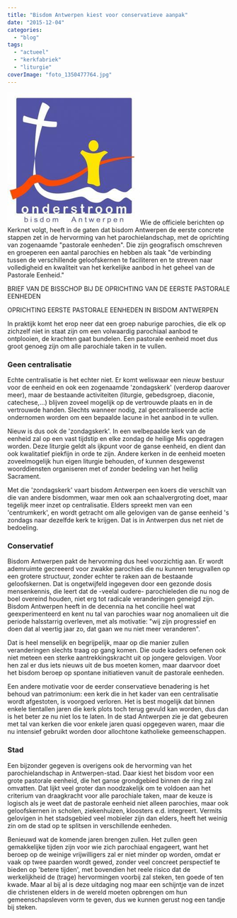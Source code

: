 ```yaml
---
title: "Bisdom Antwerpen kiest voor conservatieve aanpak"
date: "2015-12-04"
categories: 
  - "blog"
tags: 
  - "actueel"
  - "kerkfabriek"
  - "liturgie"
coverImage: "foto_1350477764.jpg"
---
```


![foto_1350477764](images/foto_1350477764-300x300.jpg)Wie de officiele berichten op Kerknet volgt, heeft in de gaten dat bisdom Antwerpen de eerste concrete stappen zet in de hervorming van het parochielandschap, met de oprichting van zogenaamde "pastorale eenheden". Die zijn geografisch omschreven en groeperen een aantal parochies en hebben als taak "de verbinding tussen de verschillende geloofskernen te faciliteren en te streven naar volledigheid en kwaliteit van het kerkelijke aanbod in het geheel van de Pastorale Eenheid."

BRIEF VAN DE BISSCHOP BIJ DE OPRICHTING VAN DE EERSTE PASTORALE EENHEDEN

OPRICHTING EERSTE PASTORALE EENHEDEN IN BISDOM ANTWERPEN

In praktijk komt het erop neer dat een groep naburige parochies, die elk op zichzelf niet in staat zijn om een volwaardig parochiaal aanbod te ontplooien, de krachten gaat bundelen. Een pastorale eenheid moet dus groot genoeg zijn om alle parochiale taken in te vullen.

### Geen centralisatie

Echte centralisatie is het echter niet. Er komt weliswaar een nieuw bestuur voor de eenheid en ook een zogenaamde 'zondagskerk' (verderop daarover meer), maar de bestaande activiteiten (liturgie, gebedsgroep, diaconie, catechese,...) blijven zoveel mogelijk op de vertrouwde plaats en in de vertrouwde handen. Slechts wanneer nodig, zal gecentraliseerde actie ondernomen worden om een bepaalde lacune in het aanbod in te vullen.

Nieuw is dus ook de 'zondagskerk'. In een welbepaalde kerk van de eenheid zal op een vast tijdstip en elke zondag de heilige Mis opgedragen worden. Deze liturgie geldt als ijkpunt voor de ganse eenheid, en dient dan ook kwalitatief piekfijn in orde te zijn. Andere kerken in de eenheid moeten zoveelmogelijk hun eigen liturgie behouden, of kunnen desgewenst woorddiensten organiseren met of zonder bedeling van het heilig Sacrament.

Met die 'zondagskerk' vaart bisdom Antwerpen een koers die verschilt van die van andere bisdommen, waar men ook aan schaalvergroting doet, maar tegelijk meer inzet op centralisatie. Elders spreekt men van een 'centrumkerk', en wordt getracht om alle gelovigen van de ganse eenheid 's zondags naar dezelfde kerk te krijgen. Dat is in Antwerpen dus net niet de bedoeling.

### Conservatief

Bisdom Antwerpen pakt de hervorming dus heel voorzichtig aan. Er wordt ademruimte gecreeerd voor zwakke parochies die nu kunnen terugvallen op een grotere structuur, zonder echter te raken aan de bestaande geloofskernen. Dat is ongetwijfeld ingegeven door een gezonde dosis mensenkennis, die leert dat de -veelal oudere- parochieleden die nu nog de boel overeind houden, niet erg tot radicale veranderingen geneigd zijn. Bisdom Antwerpen heeft in de decennia na het concilie heel wat geexperimenteerd en kent nu tal van parochies waar nog anomalieen uit die periode halsstarrig overleven, met als motivatie: "wij zijn progressief en doen dat al veertig jaar zo, dat gaan we nu niet meer veranderen".

Dat is heel menselijk en begrijpelijk, maar op die manier zullen veranderingen slechts traag op gang komen. Die oude kaders oefenen ook niet meteen een sterke aantrekkingskracht uit op jongere gelovigen. Voor hen zal er dus iets nieuws uit de bus moeten komen, maar daarvoor doet het bisdom beroep op spontane initiatieven vanuit de pastorale eenheden.

Een andere motivatie voor de eerder conservatieve benadering is het behoud van patrimonium: een kerk die in het kader van een centralisatie wordt afgestoten, is voorgoed verloren. Het is best mogelijk dat binnen enkele tientallen jaren die kerk plots toch terug gevuld kan worden, dus dan is het beter ze nu niet los te laten. In de stad Antwerpen zie je dat gebeuren met tal van kerken die voor enkele jaren quasi opgegeven waren, maar die nu intensief gebruikt worden door allochtone katholieke gemeenschappen.

### Stad

Een bijzonder gegeven is overigens ook de hervorming van het parochielandschap in Antwerpen-stad. Daar kiest het bisdom voor een grote pastorale eenheid, die het ganse grondgebied binnen de ring zal omvatten. Dat lijkt veel groter dan noodzakelijk om te voldoen aan het criterium van draagkracht voor alle parochiale taken, maar de keuze is logisch als je weet dat de pastorale eenheid niet alleen parochies, maar ook geloofskernen in scholen, ziekenhuizen, kloosters e.d. integreert. Vermits gelovigen in het stadsgebied veel mobieler zijn dan elders, heeft het weinig zin om de stad op te splitsen in verschillende eenheden.

Benieuwd wat de komende jaren brengen zullen. Het zullen geen gemakkelijke tijden zijn voor wie zich parochiaal engageert, want het beroep op de weinige vrijwilligers zal er niet minder op worden, omdat er vaak op twee paarden wordt gewed, zonder veel concreet perspectief te bieden op 'betere tijden', met bovendien het reele risico dat de werkelijkheid de (trage) hervormingen voorbij zal steken, ten goede of ten kwade. Maar al bij al is deze uitdaging nog maar een schijntje van de inzet die christenen elders in de wereld moeten opbrengen om hun gemeenschapsleven vorm te geven, dus we kunnen gerust nog een tandje bij steken.
